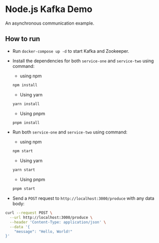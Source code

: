 # Node.js Kafka Demo
An asynchronous communication example.

## How to run
- Run `docker-compose up -d` to start Kafka and Zookeeper.

- Install the dependencies for both `service-one` and `service-two` using command:
  - using npm
  ```bash
  npm install
  ```
  - Using yarn
  ```bash
  yarn install
  ```
  - Using pnpm
  ```bash
  pnpm install
  ```
 
- Run both `service-one` and `service-two` using command:
  - using npm
  ```bash
  npm start
  ```
  - Using yarn
  ```bash
  yarn start
  ```
  - Using pnpm
  ```bash
  pnpm start
  ```

- Send a `POST` request to `http://localhost:3000/produce` with any data body:
```bash
curl --request POST \
  --url http://localhost:3000/produce \
  --header 'Content-Type: application/json' \
  --data '{
	"message": "Hello, World!"
}'
```
